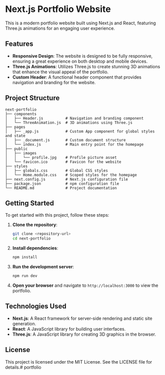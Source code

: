 # Next.js Portfolio Website

This is a modern portfolio website built using Next.js and React, featuring Three.js animations for an engaging user experience.

## Features

- **Responsive Design**: The website is designed to be fully responsive, ensuring a great experience on both desktop and mobile devices.
- **Three.js Animations**: Utilizes Three.js to create stunning 3D animations that enhance the visual appeal of the portfolio.
- **Custom Header**: A functional header component that provides navigation and branding for the website.

## Project Structure

```
next-portfolio
├── components
│   ├── Header.js          # Navigation and branding component
│   └── ThreeAnimation.js  # 3D animations using Three.js
├── pages
│   ├── _app.js            # Custom App component for global styles and state
│   ├── _document.js       # Custom document structure
│   └── index.js           # Main entry point for the homepage
├── public
│   ├── images
│   │   └── profile.jpg    # Profile picture asset
│   └── favicon.ico        # Favicon for the website
├── styles
│   ├── globals.css        # Global CSS styles
│   └── Home.module.css    # Scoped styles for the homepage
├── next.config.js         # Next.js configuration file
├── package.json           # npm configuration file
└── README.md              # Project documentation
```

## Getting Started

To get started with this project, follow these steps:

1. **Clone the repository**:
   ```bash
   git clone <repository-url>
   cd next-portfolio
   ```

2. **Install dependencies**:
   ```bash
   npm install
   ```

3. **Run the development server**:
   ```bash
   npm run dev
   ```

4. **Open your browser** and navigate to `http://localhost:3000` to view the portfolio.

## Technologies Used

- **Next.js**: A React framework for server-side rendering and static site generation.
- **React**: A JavaScript library for building user interfaces.
- **Three.js**: A JavaScript library for creating 3D graphics in the browser.

## License

This project is licensed under the MIT License. See the LICENSE file for details.# portfolio
